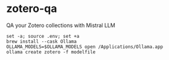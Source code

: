 # zotero-qa

QA your Zotero collections with Mistral LLM

```
set -a; source .env; set +a
brew install --cask Ollama
OLLAMA_MODELS=$OLLAMA_MODELS open /Applications/Ollama.app
ollama create zotero -f modelfile
```
